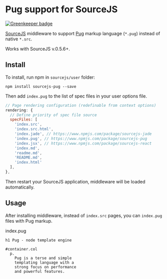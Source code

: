 Pug support for SourceJS
===============

[![Greenkeeper badge](https://badges.greenkeeper.io/JohannesFischer/sourcejs-pug.svg)](https://greenkeeper.io/)

[SourceJS](http://sourcejs.com) middleware to support [Pug](https://pugjs.org/) markup language (`*.pug`) instead of native `*.src`.

Works with SourceJS v.0.5.6+.

## Install

To install, run npm in `sourcejs/user` folder:

```
npm install sourcejs-pug --save
```

Then add `index.pug` to the list of spec files in your user options file.

```javascript
// Page rendering configuration (redefinable from context options)
rendering: {
  // Define priority of spec file source
  specFiles: [
    'index.src',
    'index.src.html',
    'index.jade', // https://www.npmjs.com/package/sourcejs-jade
    'index.pug', // https://www.npmjs.com/package/sourcejs-pug
    'index.jsx', // https://www.npmjs.com/package/sourcejs-react
    'index.md',
    'readme.md',
    'README.md',
    'index.html'
  ],
},
```

Then restart your SourceJS application, middleware will be loaded automatically.

## Usage

After installing middleware, instead of `index.src` pages, you can `index.pug` files with Pug markup.

index.pug

```
h1 Pug - node template engine

#container.col
  p.
    Pug is a terse and simple
    templating language with a
    strong focus on performance
    and powerful features.
```